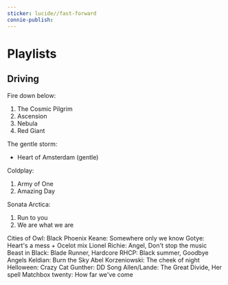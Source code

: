 ```yaml
---
sticker: lucide//fast-forward
connie-publish:
---
```


# Playlists
## Driving
Fire down below:
1. The Cosmic Pilgrim
2. Ascension
3. Nebula
4. Red Giant

The gentle storm:
* Heart of Amsterdam (gentle)

Coldplay:
1. Army of One
2. Amazing Day

Sonata Arctica:
1. Run to you
2. We are what we are

Cities of Owl: Black Phoenix
Keane: Somewhere only we know
Gotye: Heart's a mess + Ocelot mix
Lionel Richie: Angel, Don't stop the music
Beast in Black: Blade Runner, Hardcore
RHCP: Black summer, Goodbye Angels
Keldian: Burn the Sky
Abel Korzeniowski: The cheek of night
Helloween: Crazy Cat
Gunther: DD Song
Allen/Lande: The Great Divide, Her spell
Matchbox twenty: How far we've come
